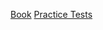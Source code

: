 [Book](https://read.readwise.io/new/read/01jqfse3wc78m8q00wta1f567g)
[Practice Tests](https://read.readwise.io/new/read/01jqfse17jbftjvap1677h475c)